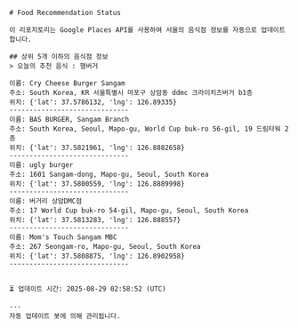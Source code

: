 
    # Food Recommendation Status

    이 리포지토리는 Google Places API를 사용하여 서울의 음식점 정보를 자동으로 업데이트합니다.

    ## 상위 5개 이하의 음식점 정보
    > 오늘의 추천 음식 : 햄버거

	이름: Cry Cheese Burger Sangam
	주소: South Korea, KR 서울특별시 마포구 상암동 ddmc 크라이치즈버거 b1층
	위치: {'lat': 37.5786132, 'lng': 126.89335}
	------------------------------
	이름: BAS BURGER, Sangam Branch
	주소: South Korea, Seoul, Mapo-gu, World Cup buk-ro 56-gil, 19 드림타워 2층
	위치: {'lat': 37.5821961, 'lng': 126.8882658}
	------------------------------
	이름: ugly burger
	주소: 1601 Sangam-dong, Mapo-gu, Seoul, South Korea
	위치: {'lat': 37.5800559, 'lng': 126.8889998}
	------------------------------
	이름: 버거리 상암DMC점
	주소: 17 World Cup buk-ro 54-gil, Mapo-gu, Seoul, South Korea
	위치: {'lat': 37.5813283, 'lng': 126.888557}
	------------------------------
	이름: Mom's Touch Sangam MBC
	주소: 267 Seongam-ro, Mapo-gu, Seoul, South Korea
	위치: {'lat': 37.5808875, 'lng': 126.8902958}
	------------------------------


    ⏳ 업데이트 시간: 2025-08-29 02:58:52 (UTC)

    ---
    자동 업데이트 봇에 의해 관리됩니다.
    